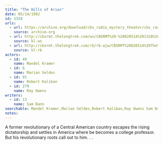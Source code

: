 ```yaml
---
title: "The Hills of Arias"
date: 05/14/1982
id: 1328
urls: 
  - url: https://archive.org/download/cbs_radio_mystery_theater/cbs_radio_mystery_theater-1301-1350.zip/cbs_radio_mystery_theater-1301-1350%2Fcbsrmt_1328_hills_of_arias.mp3
    source: archive-org
  - url: http://cbsrmt.thelongtrek.com/ws/CBSRMT%20-%20820514%201328%20The%20Hills%20Of%20Arias_ws.mp3
    source: kl-ws
  - url: http://cbsrmt.thelongtrek.com/rb/rb-wjw/CBSRMT%20820514%20The%20Hills%20of%20Arias_wjw_problems.mp3
    source: kl-rb
actors:  
  - id: 49
    name: Mandel Kramer  
  - id: 6
    name: Marian Seldes  
  - id: 91
    name: Robert Kaliban  
  - id: 279
    name: Ray Owens
writers:  
  - id: 13
    name: Sam Dann
searchable: Mandel Kramer,Marian Seldes,Robert Kaliban,Ray Owens Sam Dann
notes:  
---
```

A former revolutionary of a Central American country escapes the rising dictatorship and settles in America where be becomes a college professor. But his revolutionary roots call out to him. . .